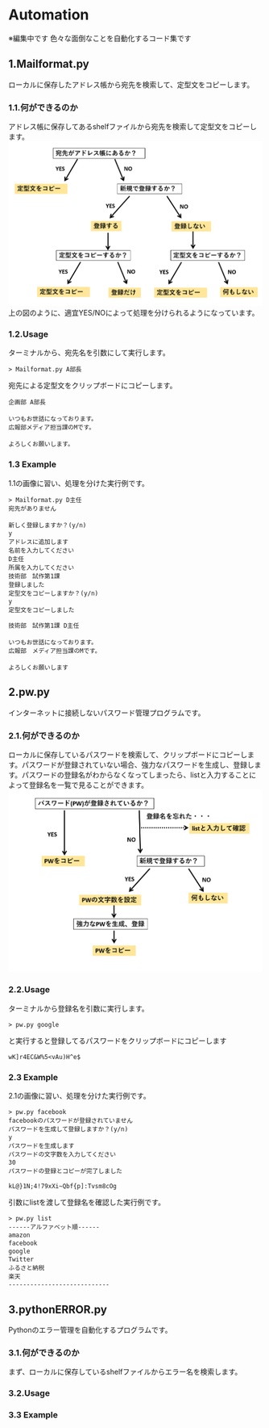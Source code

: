 # Automation

※編集中です
色々な面倒なことを自動化するコード集です

## 1.Mailformat.py
ローカルに保存したアドレス帳から宛先を検索して、定型文をコピーします。
### 1.1.何ができるのか
アドレス帳に保存してあるshelfファイルから宛先を検索して定型文をコピーします。
![mailFlow](https://github.com/wa01su18/Automation/blob/images/addressFlow.png)
上の図のように、適宜YES/NOによって処理を分けられるようになっています。
### 1.2.Usage
ターミナルから、宛先名を引数にして実行します。
```
> Mailformat.py A部長
```
宛先による定型文をクリップボードにコピーします。
```
企画部 A部長

いつもお世話になっております。
広報部メディア担当課のMです。

よろしくお願いします。
```

### 1.3 Example
1.1の画像に習い、処理を分けた実行例です。
```
> Mailformat.py D主任
宛先がありません

新しく登録しますか？(y/n)
y
アドレスに追加します
名前を入力してください
D主任
所属を入力してください
技術部　試作第1課
登録しました
定型文をコピーしますか？(y/n)
y
定型文をコピーしました
```
```
技術部　試作第1課 D主任

いつもお世話になっております。
広報部　メディア担当課のMです。

よろしくお願いします
```
## 2.pw.py
インターネットに接続しないパスワード管理プログラムです。
### 2.1.何ができるのか
ローカルに保存しているパスワードを検索して、クリップボードにコピーします。パスワードが登録されていない場合、強力なパスワードを生成し、登録します。パスワードの登録名がわからなくなってしまったら、listと入力することによって登録名を一覧で見ることができます。
![pwFlow](https://github.com/wa01su18/Automation/blob/images/pwFlow.png)
### 2.2.Usage
ターミナルから登録名を引数に実行します。
```
> pw.py google
```
と実行すると登録してるパスワードをクリップボードにコピーします
```
wK]r4EC&W%5<vAu)H^e$ 
```

### 2.3 Example
2.1の画像に習い、処理を分けた実行例です。
```
> pw.py facebook
facebookのパスワードが登録されていません
パスワードを生成して登録しますか？(y/n)
y
パスワードを生成します
パスワードの文字数を入力してください
30
パスワードの登録とコピーが完了しました
```
```
kL@}1N;4!79xXi~Qbf{p]:Tvsm8cOg
```
引数にlistを渡して登録名を確認した実行例です。
```
> pw.py list
------アルファベット順------
amazon
facebook
google
Twitter
ふるさと納税
楽天
----------------------------
```

## 3.pythonERROR.py
Pythonのエラー管理を自動化するプログラムです。

### 3.1.何ができるのか
まず、ローカルに保存しているshelfファイルからエラー名を検索します。

### 3.2.Usage
### 3.3 Example
